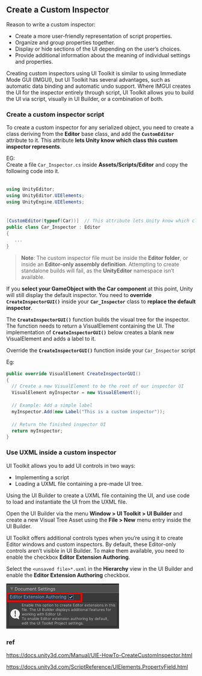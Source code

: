 ## Create a Custom Inspector

Reason to write a custom inspector:

- Create a more user-friendly representation of script properties.
- Organize and group properties together.
- Display or hide sections of the UI depending on the user’s choices.
- Provide additional information about the meaning of individual settings and properties.

Creating custom inspectors using UI Toolkit is similar to using Immediate Mode GUI (IMGUI), but UI Toolkit has several advantages, such as automatic data binding and automatic undo support. Where IMGUI creates the UI for the inspector entirely through script, UI Toolkit allows you to build the UI via script, visually in UI Builder, or a combination of both.

### Create a custom inspector script
To create a custom inspector for any serialized object, you need to create a class deriving from the **Editor** base class, and add the **`CustomEditor`** attribute to it. This attribute **lets Unity know which class this custom inspector represents**.

EG: \
Create a file `Car_Inspector.cs` inside **Assets/Scripts/Editor** and copy the following code into it.

```cs

using UnityEditor;
using UnityEditor.UIElements;
using UnityEngine.UIElements;


[CustomEditor(typeof(Car))]  // This attribute lets Unity know which class this custom inspector represents
public class Car_Inspector : Editor
{
   ...
}

```
> **Note**: The custom inspector file must be inside the **Editor folder**, or inside an **Editor-only assembly definition**. Attempting to create standalone builds will fail, as the **UnityEditor** namespace isn’t available.

If you **select your GameObject with the Car component** at this point, Unity will still display the default inspector. You need to **override `CreateInspectorGUI()`** inside your **`Car_Inspector`** class to **replace the default inspector**.

The **`CreateInspectorGUI()`** function builds the visual tree for the inspector. The function needs to return a VisualElement containing the UI. The implementation of **`CreateInspectorGUI()`** below creates a blank new VisualElement and adds a label to it.

Override the **`CreateInspectorGUI()`** function inside your `Car_Inspector` script 

Eg:

```cs
public override VisualElement CreateInspectorGUI()
{
  // Create a new VisualElement to be the root of our inspector UI
  VisualElement myInspector = new VisualElement();

  // Example: Add a simple label
  myInspector.Add(new Label("This is a custom inspector"));

  // Return the finished inspector UI
  return myInspector;
}

```

### Use UXML inside a custom inspector
UI Toolkit allows you to add UI controls in two ways:

-   Implementing a script
-   Loading a UXML file containing a pre-made UI tree.


Using the UI Builder to create a UXML file containing the UI, and use code to load and instantiate the UI from the UXML file.

Open the UI Builder via the menu **Window > UI Toolkit > UI Builder** and create a new Visual Tree Asset using the **File > New** menu entry inside the UI Builder.


UI Toolkit offers additional controls types when you’re using it to create Editor windows and custom inspectors. By default, these Editor-only controls aren’t visible in UI Builder. To make them available, you need to enable the checkbox **Editor Extension Authoring**.

Select the `<unsaved file>*.uxml` in the **Hierarchy** view in the UI Builder and enable the **Editor Extension Authoring** checkbox.

![](../img/uie-howto-custominspector-uibuilder-extensionauthoring.png)









### ref 
https://docs.unity3d.com/Manual/UIE-HowTo-CreateCustomInspector.html

https://docs.unity3d.com/ScriptReference/UIElements.PropertyField.html



